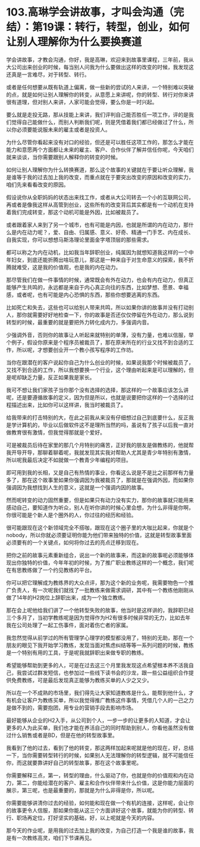 # 103.高琳学会讲故事，才叫会沟通（完结）：第19课：转行，转型，创业，如何让别人理解你为什么要换赛道

学会讲故事，才教会沟通，你好，我是高琳，欢迎来到故事里课程，三年前，我从大公司出来创业的时候，每当别人问我为什么要做出这样的改变的时候，我发现这还真是一言难尽，对于转型、转行。

或者是任何想要从既有轨道上偏离，做一些新的尝试的人来讲，一个特别难以突破的点，就是如何让别人理解你的转变，从意愿上来讲呢，你的转型、转行对你来讲很有道理，但对别人来讲，人家可能会觉得，要么你是一时兴起。

要么就是走投无路，那从技能上来讲，我们评判自己能否胜任一项工作，评的是我们觉得自己能做什么，而别人判断我们呢，则是凭借着我们都已经做过了什么，所以你必须要能说服未来的雇主或者是投资人。

为什么尽管你看起来没有对口的经验，但还是可以胜任这项工作的，那怎么才能在能力和意愿两个方面都让未来的雇主、客户、合作伙伴了解并信任你呢，今天咱们就来谈谈，当你需要跟别人解释你的转变的时候。

如何让别人理解你为什么转换赛道，那么这个故事的关键就在于要让听众理解，我是谁等于我的过去加上我的改变，而重点就在于要突出改变的原因和改变的实力，咱们先来看看改变的原因。

假设说你从全职妈妈的状态出来找工作，或者从大公司转去一个小的互联网公司，再或者是像我这样从高管到创业，这些所有的改变背后其实都是有一个动机在支持着我们完成转变，那这个动机可能是外因，比如被裁员了。

或者跟着家人来到了另一个城市，也有可能是内因，也就是所谓的内在动力，那什么是内在动力呢？，爱、自由、归属感、意义、好奇、精通一门手艺、内在成长、自我实现，你可以想想马斯洛理论里面金字塔顶层的那些需求。

都可以称之为内在动机，比如我当年辞职创业，纯属因为就想知道我这样的一个中年妇女，到底还能折腾出啥玩意儿，那这是一种来自于对生命意义的探索，我不折腾就难受，这是我的价值观，也是我的内在动力。

那尽管我们在做一件事情的时候，通常既会有外在动力，也会有内在动力，但真正能够产生共鸣的，永远都是来自于内心真正向往的东西，比如梦想、愿景、幸福感，或者呢，也有可能是内心恐惧的东西，那些你想要逃离的东西。

比如死亡和失去，这些也可以给别人带来共鸣，所以如果你讲的故事并没有打动别人，那你就需要好好地检查一下，你的故事是否还仅仅停留在外在动力，那么说到转型的时候，最重要的就是要把外力转化成内力，多强调内音。

少强调外音，否则你的故事让人听起来就特别的单薄，没有力量，也难以信服，举个例子，假设你原来是个程序员被裁员了，那在原来所在的行业又找不到合适的工作，所以呢，才想要创业开一个教小孩写程序的工作坊。

当你在跟潜在的客户说起你自己为什么创业的时候，如果说我那个时候被裁员了，又找不到合适的工作，所以我想要换一个行业，这个理由听起来是可以理解的，但是呢却缺乏力量，反正如果我是家长。

我可不想让我们家孩子当你那个没有选择的选择，那这样的一个故事应该怎么讲呢，还是要遵循故事的定义，因为但是所以，也就是说要把你这样的一个选择的过程描述出来，比如你可以这样讲，我当时被裁员了。

给我带来的打击特别的大，在此之前我从来没有仔细想过自己到底要什么，反正我是学计算机的，毕业以后做软件这不是理所当然的吗，虽说有了孩子以后我一直对做教育很有激情，但我觉得那就是个爱好。

可是被裁员后待在家里的那几个月特别的痛苦，正好我的朋友是做教练的，他就帮我开导开导，那聊着聊着呢，我就发现其实我对帮助人尤其是青少年特别有激情，所以呢我最后决定不如就做一个教青少年编程的项目。

即可用到我的长相，又是自己有热情的事业，你看这么说是不是比之前那样有力量多了，那在这个故事里如果你强调因为我被裁员了，那就是在强调外因，而如果你强调因为我想找到人生的意义，这就是一个强调内因的故事。

然而呢转变的动力固然重要，但是如果只有动力没有实力，那你的故事就只能用来感动自己，要知道作为听众，别人在听你讲的时候心里会想，为什么非得是你啊，你很可能是个新人是个圈外的人，你过往的经历和经验。

很可能跟现在这个新领域完全不搭咖，跟现在这个圈子里的大咖比起来，你就是个nobody，所以你就必须要证明你能为他们带来独特的价值，这就是转型故事里面必须要有的一个关键点，如何将你过去的亮点迁移到现在。

把你之前的故事元素重新组合，说出一个新的故事来，而这新的故事呢必须能够体现出你独特的价值，今年年初的时候，为了推广职业教练这样的一个概念，我们呢在有思教练做了一个约见教练的平台。

你可以把它理解成为教练界的大众点评，那为这个新的业务呢，我需要物色一个推广负责人，有一次呢我们就找了一批教练来做需求调研，其中有一个教练他刚刚从做了14年的H2岗位上辞职出来，成为一个独立教练。

那在会上呢他给我们讲了一个他转型失败的故事，他当时是这样讲的，我辞职已经三个多月了，当初学教练呢是因为觉得作为H2有很多时候非常的无力，比如去年我在公司处理了一起工伤事件，面对着伤亡者的家属。

我忽然觉得从前学过的所有管理学心理学的模型都没用了，特别的无助，那在一个朋友的眼见下我开始学习教练，发现当面对焦虑纠结等等一系列问题的时候，教练是一个特别有用的工具，于是呢我就辞职出来做专职的教练。

希望能够帮助到更多的人，可是在过去这三个月里我发现这点希望根本养不活我自己，我尝试过群发短信，也参加过一些线下读书会的沙龙，跟一些公益组织合作提供免费教练，可是最后发现真正能够为教练买单的人少之又少。

所以在一个不成熟的市场里，我们得先让大家知道教练是什么，能帮到他什么，才有机会让客户为教练买单，所以我觉得推广教练这件事情，凭借几个人的一己之力是做不到的，需要抱团，用专业的营销手段去影响市场。

最好能够从企业的H2入手，从公司到个人，一步一步的让更多的人知道，才会让更多的人为此买单，我们也才能在养活自己的同时帮助到别人，你看他虽然没有做过什么销售或者是BD，但是在他的转型故事里。

我看到了他的过去，看到了他的转变，那这两样加起来呢就是他的现在，好，总结一下，当你需要转型转行的时候，如果别人无法理解你的转型逻辑，就不可能信任你，而这就要靠讲好自己的转型故事，那在这个故事里呢。

你需要解释三点，第一，转型的理由，什么驱动了你，也就是你的价值观和内在动力，第二，你能给潜在的客户、雇主和合作伙伴带来什么价值，这是你能力层面的展示，第三呢，也是最重要的，那就是为什么非得是你，所以呢。

你需要能够讲清你过去的经验，如何能和现在做一个有机的连接，这样呢，会让你的故事更令人信服，那如果你能从这三个方面讲好这个故事，就能为你的转型、转行、职场再定位，打好坚实的基础，好，以上呢就是今天的内容。

那今天的作业呢，是用我的过去加上我的改变，为自己打造一个我是谁的故事，我是有一次教练高灵，咱们下节课再见。